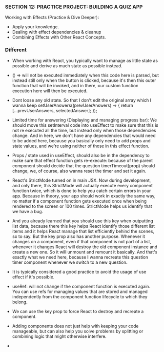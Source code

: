 ### SECTION 12: PRACTICE PROJECT: BUILDING A QUIZ APP

Working with Effects (Practice & Dive Deeper):

- Apply your knowledge.
- Dealing with effect dependencies & cleanup
- Combining Effects with Other React Concepts.

### Different

- When working with React, you typically want to manage as little state as possible and derive as much state as possible instead.
- () => will not be executed immediately when this code here is parsed, but instead still only when the button is clicked, because it's then this outer function that will be invoked, and in there, our custom function execution here will then be executed.
- Dont loose any old state. So that I don't edit the original array which I wanna keep
  setUserAnswers((prevUserAnswers) => {
  return [...prevUserAnswers, selectedAnswer];
  });

- Limited time for answering (Displaying and managing progress bar): We should move this setInterval code into useEffect to make sure that this is not re executed all the time, but instead only when those dependencies change. And in here, we don't have any dependencies that would need to be added here, because you basically only need to add props and state values, and we're using neither of those in this effect function.
- Props / state used in useEffect, should also be in the dependency to make sure that effect function gets re-execute: because of the parent component should decide that the question timerTimeout(prop) should change, we, of course, also wanna reset the timer and set it again.
- React's StrictMode turned on in main JSX. Now during development, and only there, this StrictMode will actually execute every component function twice, which is done to help you catch certain errors in your app. Because in theory, your app should work in exactly the same way, no matter if a component function gets executed once when being rendered to the screen or 100 times. StrictMode helps us identify that we have a bug.
- And you already learned that you should use this key when outputting list data, because there this key helps React identify those different list items and it helps React manage that list efficiently behind the scenes, so to say. But the key prop also has another purpose. Whenever it changes on a component, even if that component is not part of a list, whenever it changes React will destroy the old component instance and create a new one. So it will unmount and remount it basically. And that's exactly what we need here, because I wanna recreate this question timer component whenever we switch to a new question.

- It is typically considered a good practice to avoid the usage of use effect if it's possible.
- useRef: will not change if the component function is executed again. You can use refs for managing values that are stored and managed independently from the component function lifecycle to which they belong.
- We can use the key prop to force React to destroy and recreate a component.
- Adding components does not just help with keeping your code manageable, but can also help you solve problems by splitting or combining logic that might otherwise interfere.

-
